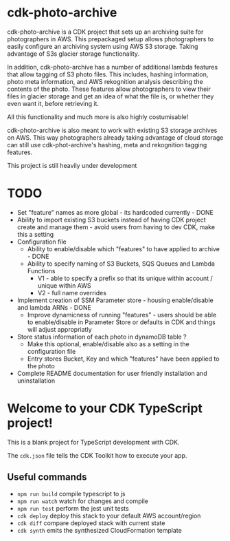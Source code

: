 # cdk-photo-archive
cdk-photo-archive is a CDK project that sets up an archiving suite for photographers in AWS. This prepackaged setup allows photographers to easily configure an archiving system using AWS S3 storage. Taking advantage of S3s glacier storage functionality.

In addition, cdk-photo-archive has a number of additional lambda features that allow tagging of S3 photo files. This includes, hashing information, photo meta information, and AWS rekognition analysis describing the contents of the photo. These features allow photographers to view their files in glacier storage and get an idea of what the file is, or whether they even want it, before retrieving it.

All this functionality and much more is also highly costumisable!

cdk-photo-archive is also meant to work with existing S3 storage archives on AWS. This way photographers already taking advantage of cloud storage can still use cdk-phot-archive's hashing, meta and rekognition tagging features.


This project is still heavily under development



# TODO
- Set "feature" names as more global - its hardcoded currently - DONE
- Ability to import existing S3 buckets instead of having CDK project create and manage them - avoid users from having to dev CDK, make this a setting
- Configuration file
    - Ability to enable/disable which "features" to have applied to archive - DONE
    - Ability to specify naming of S3 Buckets, SQS Queues and Lambda Functions
        - V1 - able to specify a prefix so that its unique within account / unique within AWS
        - V2 - full name overrides
- Implement creation of SSM Parameter store - housing enable/disable and lambda ARNs - DONE
    - Improve dynamicness of running "features" - users should be able to enable/disable in Parameter Store or defaults in CDK and things will adjust appropriatly
- Store status information of each photo in dynamoDB table ?
    - Make this optional, enable/disable also as a setting in the configuration file
    - Entry stores Bucket, Key and which "features" have been applied to the photo
- Complete README documentation for user friendly installation and uninstallation

# Welcome to your CDK TypeScript project!

This is a blank project for TypeScript development with CDK.

The `cdk.json` file tells the CDK Toolkit how to execute your app.

## Useful commands

 * `npm run build`   compile typescript to js
 * `npm run watch`   watch for changes and compile
 * `npm run test`    perform the jest unit tests
 * `cdk deploy`      deploy this stack to your default AWS account/region
 * `cdk diff`        compare deployed stack with current state
 * `cdk synth`       emits the synthesized CloudFormation template
